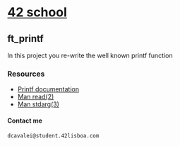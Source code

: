 # [42 school](https://www.42lisboa.com/en/)
## ft_printf
In this project you re-write the well known printf function
###	Resources
*	[Printf documentation](https://docs.microsoft.com/en-us/cpp/c-runtime-library/format-specification-syntax-printf-and-wprintf-functions?view=msvc-160)
*	[Man read(2)](https://man7.org/linux/man-pages/man2/read.2.html)
*	[Man stdarg(3)](https://linux.die.net/man/3/stdarg)
#### Contact me
	dcavalei@student.42lisboa.com
